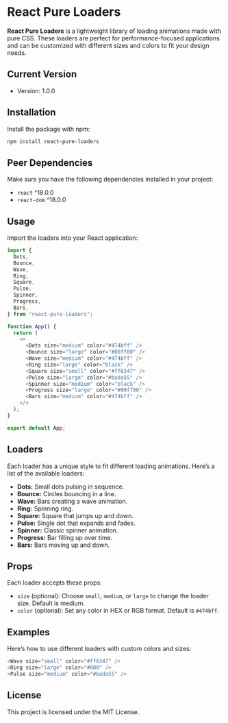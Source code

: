 # React Pure Loaders

**React Pure Loaders** is a lightweight library of loading animations made with pure CSS. These loaders are perfect for performance-focused applications and can be customized with different sizes and colors to fit your design needs.

## Current Version

- Version: 1.0.0

## Installation

Install the package with npm:

```bash
npm install react-pure-loaders
```

## Peer Dependencies

Make sure you have the following dependencies installed in your project:

- `react` ^18.0.0
- `react-dom` ^18.0.0

## Usage

Import the loaders into your React application:

```javascript
import {
  Dots,
  Bounce,
  Wave,
  Ring,
  Square,
  Pulse,
  Spinner,
  Progress,
  Bars,
} from "react-pure-loaders";

function App() {
  return (
    <>
      <Dots size="medium" color="#474bff" />
      <Bounce size="large" color="#00ff00" />
      <Wave size="medium" color="#474bff" />
      <Ring size="large" color="black" />
      <Square size="small" color="#ff6347" />
      <Pulse size="large" color="#bada55" />
      <Spinner size="medium" color="black" />
      <Progress size="large" color="#00ff00" />
      <Bars size="medium" color="#474bff" />
    </>
  );
}

export default App;
```

## Loaders

Each loader has a unique style to fit different loading animations. Here’s a list of the available loaders:

- **Dots:** Small dots pulsing in sequence.
- **Bounce:** Circles bouncing in a line.
- **Wave:** Bars creating a wave animation.
- **Ring:** Spinning ring.
- **Square:** Square that jumps up and down.
- **Pulse:** Single dot that expands and fades.
- **Spinner:** Classic spinner animation.
- **Progress:** Bar filling up over time.
- **Bars:** Bars moving up and down.

## Props

Each loader accepts these props:

- `size` (optional): Choose `small`, `medium`, or `large` to change the loader size. Default is medium.
- `color` (optional): Set any color in HEX or RGB format. Default is `#474bff`.

## Examples

Here’s how to use different loaders with custom colors and sizes:

```javascript
<Wave size="small" color="#ff6347" />
<Ring size="large" color="#000" />
<Pulse size="medium" color="#bada55" />
```

## License

This project is licensed under the MIT License.
